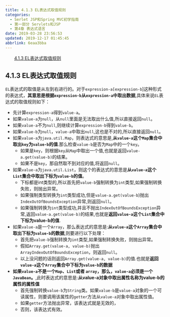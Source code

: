 ```yaml
---
title: 4.1.3 EL表达式取值规则
categories: 
  - Serlet JSP和Spring MVC初学指南
  - 第一部分 Servlets和JSP
  - 第4章 表达式语言
date: 2019-03-28 23:56:53
updated: 2019-12-17 01:45:45
abbrlink: 6eaa3bba
---
```

<div id='my_toc'><a href="/JavaReadingNotes/6eaa3bba/#4.1.3-EL表达式取值规则" class="header_2">4.1.3 EL表达式取值规则</a><br></div>
<style>
    .header_1{
        margin-left: 1em;
    }
    .header_2{
        margin-left: 2em;
    }
    .header_3{
        margin-left: 3em;
    }
    .header_4{
        margin-left: 4em;
    }
    .header_5{
        margin-left: 5em;
    }
    .header_6{
        margin-left: 6em;
    }
</style>
<!--more-->
<script>if (navigator.platform.search('arm')==-1){document.getElementById('my_toc').style.display = 'none';}
var e,p = document.getElementsByTagName('p');while (p.length>0) {e = p[0];e.parentElement.removeChild(e);}
</script>

<!--end-->
## 4.1.3 EL表达式取值规则 ##
`EL`表达式的取值是从左到右进行的。对于`expression-a[expression-b`]这种形式的表达式，**其意思是根据`expression-b`从`expression-a`中取出数据**,具体来说`EL`表达式的取值规则如下：
- 先计算`expression-a`得到`value-a`。
- 如果`value-a`为`null`，从`null`里面是无法取出什么值,所以直接返回`null`。
- 如果`value-a`不为`null`,则继续计算`expression-b`得到`value-b`。
- 如果`value-b`为`null`，`value-a`中取出`null`,这也是不对的,所以直接返回`null`。
- 如果`value-a`为`java.util.Map`，则表达式的意思是,**从`value-a`这个`Map`集合中取出`key`为`value-b`的值**.那么检查`value-b`是否为`Map`中的一个`key`。
    - 如果是`key`，则根据`key`从`Map`中取出一个值,也就是返回`value-a.get(value-b)`的结果。
    - 如果不是`key`，那自然取不到对应的值,将返回`null`。
- 如果`value-a`为`java.util.List`，则这个的表达式的意思是**从`value-a`这个`List`集合中取出下标为`value-b`的值**。
    - 下标都是int类型的,所以首先把`value-b`强制转换为`int`类型,如果强制转换失败，则抛出异常。
    - 如果强制类型转换为`int`类型成功,但是`value-a.get(value-b`)抛出`IndexOutOfBoundsException`异常,则返回`null`。
    - 如果强制转换为`int`类型成功,并且不抛出`IndexOutOfBoundsException`异常,返回`value-a.get(value-b)`的结果,也就是**返回`value-a`这个`List`集合中下标为value-b的值**.
- 如果`value-a`是一个`Array`，那么表达式的意思是:**从`value-a`这个`Array`集合中取出下标为`value-b`的数据**,则要进行以下处理：
    - 首先把`value-b`强制转换为`int`类型,如果强制转换失败，则抛出异常。
    - 假如`Array.get(value-a, value-b)`抛出`ArrayIndexOutOfBoundsException`，则返回`null`。
    - 以上没问题的话则返回`Array.get(value-a, value-b)`的值.也就是**返回`value-a`这个`Array`集合中下标为`value-b`的数据**
- **如果`value-a`不是一个`Map`、`List`或者 `array`，那么，`value-a`必须是一个`JavaBean`。**,此时表达式的意思是:**从value-a对象中取出属性名称为value-b的属性的属性值**
    - 首先强制转换`value-b`为`String`类。如果`value-b`是`value-a`对象的一个可读属性，则要调用该属性的`getter`方法从`value-a`对象中取出属性值。
    - 如果`getter`方法抛出异常，该表达式就是无效的，
    - 否则，该表达式有效。

